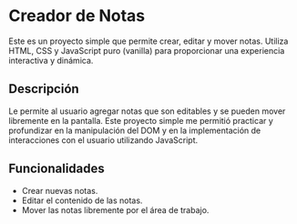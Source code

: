 # Creador de Notas

Este es un proyecto simple que permite crear, editar y mover notas. Utiliza HTML, CSS y JavaScript puro (vanilla) para proporcionar una experiencia interactiva y dinámica.

## Descripción

Le permite al usuario agregar notas que son editables y se pueden mover libremente en la pantalla. 
Este proyecto simple me permitió practicar y profundizar en la manipulación del DOM y en la implementación de interacciones con el usuario utilizando JavaScript.

## Funcionalidades

- Crear nuevas notas.
- Editar el contenido de las notas.
- Mover las notas libremente por el área de trabajo.
